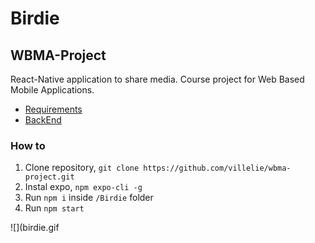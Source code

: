 # Birdie
## WBMA-Project
React-Native application to share media. Course project for Web Based Mobile Applications.
- [Requirements](https://github.com/mattpe/wbma/blob/master/docs/project.md)
- [BackEnd](http://media.mw.metropolia.fi/wbma/docs/)

### How to
1. Clone repository, ```git clone https://github.com/villelie/wbma-project.git```
2. Instal expo, ```npm expo-cli -g```
3. Run ```npm i``` inside ```/Birdie``` folder
4. Run ```npm start```

![](birdie.gif
